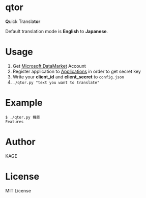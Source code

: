 # qtor
**Q**uick Transla**tor**

Default translation mode is **English** to **Japanese**.

# Usage
1. Get [Microsoft DataMarket](https://datamarket.azure.com/home/) Account
1. Register application to [Applications](https://datamarket.azure.com/developer/applications) in order to get secret key
1. Write your **client_id** and **client_secret** to `config.json`
1. `./qtor.py "text you want to translate"`

# Example
```console
$ ./qtor.py 機能
Features
```

# Author
KAGE

# License
MIT License
